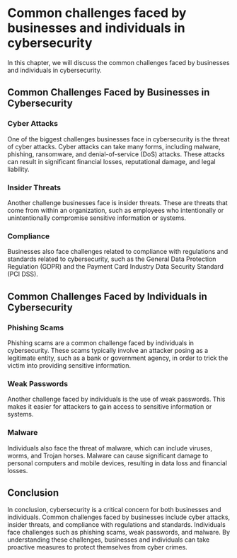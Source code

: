 Common challenges faced by businesses and individuals in cybersecurity
=================================================================================================================================

In this chapter, we will discuss the common challenges faced by businesses and individuals in cybersecurity.

Common Challenges Faced by Businesses in Cybersecurity
------------------------------------------------------

### Cyber Attacks

One of the biggest challenges businesses face in cybersecurity is the threat of cyber attacks. Cyber attacks can take many forms, including malware, phishing, ransomware, and denial-of-service (DoS) attacks. These attacks can result in significant financial losses, reputational damage, and legal liability.

### Insider Threats

Another challenge businesses face is insider threats. These are threats that come from within an organization, such as employees who intentionally or unintentionally compromise sensitive information or systems.

### Compliance

Businesses also face challenges related to compliance with regulations and standards related to cybersecurity, such as the General Data Protection Regulation (GDPR) and the Payment Card Industry Data Security Standard (PCI DSS).

Common Challenges Faced by Individuals in Cybersecurity
-------------------------------------------------------

### Phishing Scams

Phishing scams are a common challenge faced by individuals in cybersecurity. These scams typically involve an attacker posing as a legitimate entity, such as a bank or government agency, in order to trick the victim into providing sensitive information.

### Weak Passwords

Another challenge faced by individuals is the use of weak passwords. This makes it easier for attackers to gain access to sensitive information or systems.

### Malware

Individuals also face the threat of malware, which can include viruses, worms, and Trojan horses. Malware can cause significant damage to personal computers and mobile devices, resulting in data loss and financial losses.

Conclusion
----------

In conclusion, cybersecurity is a critical concern for both businesses and individuals. Common challenges faced by businesses include cyber attacks, insider threats, and compliance with regulations and standards. Individuals face challenges such as phishing scams, weak passwords, and malware. By understanding these challenges, businesses and individuals can take proactive measures to protect themselves from cyber crimes.
